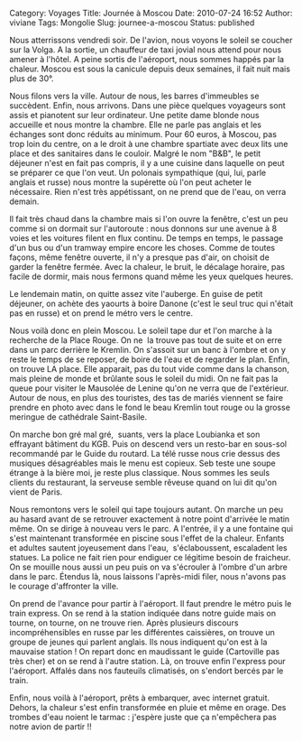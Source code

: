 Category: Voyages
Title: Journée à Moscou
Date: 2010-07-24 16:52
Author: viviane
Tags: Mongolie
Slug: journee-a-moscou
Status: published

Nous atterrissons vendredi soir. De l'avion, nous voyons le soleil se coucher sur la Volga. A la sortie, un chauffeur de taxi jovial nous attend pour nous amener à l'hôtel. A peine sortis de l'aéroport, nous sommes happés par la chaleur. Moscou est sous la canicule depuis deux semaines, il fait nuit mais plus de 30°.

Nous filons vers la ville. Autour de nous, les barres d'immeubles se succèdent. Enfin, nous arrivons. Dans une pièce quelques voyageurs sont assis et pianotent sur leur ordinateur. Une petite dame blonde nous accueille et nous montre la chambre. Elle ne parle pas anglais et les échanges sont donc réduits au minimum. Pour 60 euros, à Moscou, pas trop loin du centre, on a le droit à une chambre spartiate avec deux lits une place et des sanitaires dans le couloir. Malgré le nom "B&amp;B", le petit déjeuner n'est en fait pas compris, il y a une cuisine dans laquelle on peut se préparer ce que l'on veut. Un polonais sympathique (qui, lui, parle anglais et russe) nous montre la supérette où l'on peut acheter le nécessaire. Rien n'est très appétissant, on ne prend que de l'eau, on verra demain.

Il fait très chaud dans la chambre mais si l'on ouvre la fenêtre, c'est un peu comme si on dormait sur l'autoroute : nous donnons sur une avenue à 8 voies et les voitures filent en flux continu. De temps en temps, le passage d'un bus ou d'un tramway empire encore les choses. Comme de toutes façons, même fenêtre ouverte, il n'y a presque pas d'air, on choisit de garder la fenêtre fermée. Avec la chaleur, le bruit, le décalage horaire, pas facile de dormir, mais nous fermons quand même les yeux quelques heures.

Le lendemain matin, on quitte assez vite l'auberge. En guise de petit déjeuner, on achète des yaourts à boire Danone (c'est le seul truc qui n'était pas en russe) et on prend le métro vers le centre.

Nous voilà donc en plein Moscou. Le soleil tape dur et l'on marche à la recherche de la Place Rouge. On ne  la trouve pas tout de suite et on erre dans un parc derrière le Kremlin. On s'assoit sur un banc à l'ombre et on y reste le temps de se reposer, de boire de l'eau et de regarder le plan. Enfin, on trouve LA place. Elle apparait, pas du tout vide comme dans la chanson, mais pleine de monde et brûlante sous le soleil du midi. On ne fait pas la queue pour visiter le Mausolée de Lenine qu'on ne verra que de l'extérieur. Autour de nous, en plus des touristes, des tas de mariés viennent se faire prendre en photo avec dans le fond le beau Kremlin tout rouge ou la grosse meringue de cathédrale Saint-Basile.

On marche bon gré mal gré,  suants, vers la place Loubianka et son effrayant bâtiment du KGB. Puis on descend vers un resto-bar en sous-sol recommandé par le Guide du routard. La télé russe nous crie dessus des musiques désagréables mais le menu est copieux. Seb teste une soupe étrange à la bière moi, je reste plus classique. Nous sommes les seuls clients du restaurant, la serveuse semble rêveuse quand on lui dit qu'on vient de Paris.

Nous remontons vers le soleil qui tape toujours autant. On marche un peu au hasard avant de se retrouver exactement à notre point d'arrivée le matin même. On se dirige à nouveau vers le parc. A l'entrée, il y a une fontaine qui s'est maintenant transformée en piscine sous l'effet de la chaleur. Enfants et adultes sautent joyeusement dans l'eau,  s'éclaboussent, escaladent les statues. La police ne fait rien pour endiguer ce légitime besoin de fraicheur.  On se mouille nous aussi un peu puis on va s'écrouler à l'ombre d'un arbre dans le parc. Étendus là, nous laissons l'après-midi filer, nous n'avons pas le courage d'affronter la ville.

On prend de l'avance pour partir à l'aéroport. Il faut prendre le métro puis le train express. On se rend à la station indiquée dans notre guide mais on tourne, on tourne, on ne trouve rien. Après plusieurs discours incompréhensibles en russe par les différentes caissières, on trouve un groupe de jeunes qui parlent anglais. Ils nous indiquent qu'on est à la mauvaise station ! On repart donc en maudissant le guide (Cartoville pas très cher) et on se rend à l'autre station. Là, on trouve enfin l'express pour l'aéroport. Affalés dans nos fauteuils climatisés, on s'endort bercés par le train.

Enfin, nous voilà à l'aéroport, prêts à embarquer, avec internet gratuit. Dehors, la chaleur s'est enfin transformée en pluie et même en orage. Des trombes d'eau noient le tarmac : j'espère juste que ça n'empêchera pas notre avion de partir !!